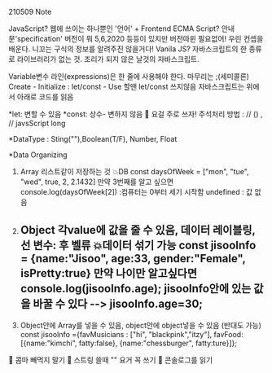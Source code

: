 210509 Note

JavaScript? 웹에 쓰이는 하나뿐인 '언어' + Frontend
ECMA Script? 안내문'specification' 버전이 뭐 5,6,2020 등등이 있지만 버전따윈 필요없어! 우린 컨셉을 배운다. 니꼬는 구식의 정보를 알려주진 않을거다!
Vanila JS? 자바스크립트의 한 종류로 라이브러리가 없는 것. 조리가 되지 않은 날것의 자바스크립트.

Variable변수
라인(expressions)은 한 줄에 사용해야 한다.
마무리는 ;(세미콜론)
Create - Initialize : let/const - Use 할땐 let/const 쓰지않음
자바스크립트는 위에서 아래로 코드를 읽음

*let: 변할 수 있음
*const: 상수- 변하지 않음 💫 요걸 주로 쓰자!
주석처리 방법 : // (<!--html&css-->) , // javsScript long <!-- /* */ -->

\*DataType : Sting(""),Boolean(T/F), Number, Float

\*Data Organizing

1. Array 리스트같이 저장하는 것 💥DB
   const daysOfWeek = ["mon", "tue", "wed", true, 2, 2.1432]
   만약 3번째를 알고 싶으면 console.log(daysOfWeek[2]) :컴퓨터는 0부터 세기 시작함
   undefined : 값 없음

2. Object 각value에 값을 줄 수 있음, 데이터 레이블링, 선 변수: 후 벨류 💥데이터 섞기 가능
   const jisooInfo = {name:"Jisoo", age:33, gender:"Female", isPretty:true}
   만약 나이만 알고싶다면 console.log(jisooInfo.age);
   jisooInfo안에 있는 값을 바꿀 수 있다 --> jisooInfo.age=30;
   -
3. Object안에 Array를 넣을 수 있음, object안에 object넣을 수 있음 (반대도 가능)
   const jisooInfo ={favMusicians : ["hi", "blackpink","itzy"], favFood:[{name:"kimchi", fatty:false}, {name:"chessburger", fatty:ture}]};

🌈 콤마 빼먹지 말기
🌈 스트링 쓸때 "" 요거 꼭 쓰기
🌈 콘솔로그를 읽기
